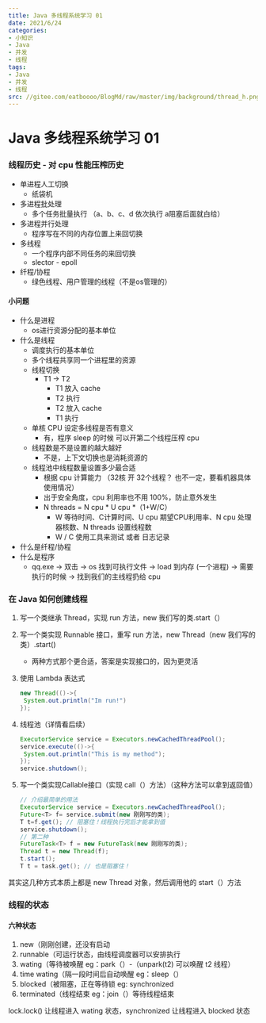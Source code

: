 ```yaml
---
title: Java 多线程系统学习 01
date: 2021/6/24
categories:
- 小知识
- Java
- 并发
- 线程
tags:
- Java
- 并发
- 线程
src: //gitee.com/eatboooo/BlogMd/raw/master/img/background/thread_h.png
---
```

# Java 多线程系统学习 01

### 线程历史 - 对 cpu 性能压榨历史

- 单进程人工切换
  - 纸袋机
- 多进程批处理
  - 多个任务批量执行 （a、b、c、d 依次执行 a阻塞后面就白给）
- 多进程并行处理
  - 程序写在不同的内存位置上来回切换
- 多线程 
  - 一个程序内部不同任务的来回切换
  - slector - epoll
- 纤程/协程
  - 绿色线程、用户管理的线程（不是os管理的）

#### 小问题

- 什么是进程
  - os进行资源分配的基本单位
- 什么是线程
  - 调度执行的基本单位
  - 多个线程共享同一个进程里的资源
  - 线程切换
    - T1 -> T2
      - T1 放入 cache
      - T2 执行
      - T2 放入 cache
      - T1 执行
  - 单核 CPU 设定多线程是否有意义
    - 有，程序 sleep 的时候 可以开第二个线程压榨 cpu
  - 线程数是不是设置的越大越好
    - 不是，上下文切换也是消耗资源的
  - 线程池中线程数量设置多少最合适
    - 根据 cpu 计算能力 （32核 开 32个线程？ 也不一定，要看机器具体使用情况）
    - 出于安全角度，cpu 利用率也不用 100%，防止意外发生
    - N threads = N cpu * U cpu *（1+W/C）
      - W 等待时间、C计算时间、U cpu 期望CPU利用率、N cpu 处理器核数、N threads 设置线程数
      - W / C 使用工具来测试 或者 日志记录
- 什么是纤程/协程
- 什么是程序
  - qq.exe -> 双击 -> os 找到可执行文件 -> load 到内存 (一个进程)  -> 需要执行的时候 -> 找到我们的主线程扔给 cpu

### 在 Java 如何创建线程

1. 写一个类继承 Thread，实现 run 方法，new 我们写的类.start（）

2. 写一个类实现 Runnable 接口，重写 run 方法，new Thread（new 我们写的类）.start()

   - 两种方式那个更合适，答案是实现接口的，因为更灵活

3. 使用 Lambda 表达式

   ```java
   new Thread(()->{
   	System.out.println("Im run!")
   });
   ```

4. 线程池（详情看后续）

   ```java
   ExecutorService service = Executors.newCachedThreadPool();
   service.execute(()->{
   	System.out.println("This is my method");
   });
   service.shutdown();
   ```

5. 写一个类实现Callable<T>接口（实现 call（）方法）（这种方法可以拿到返回值）

   ```java
   // 介绍最简单的用法
   ExecutorService service = Executors.newCachedThreadPool();
   Future<T> f= service.submit(new 刚刚写的类);
   T t=f.get(); // 阻塞住！线程执行完后才能拿到值
   service.shutdown();
   // 第二种
   FutureTask<T> f = new FutureTask(new 刚刚写的类);
   Thread t = new Thread(f);
   t.start();
   T t = task.get(); // 也是阻塞住！
   ```

其实这几种方式本质上都是 new Thread 对象，然后调用他的 start（）方法

### 线程的状态

#### 六种状态

1. new（刚刚创建，还没有启动
2. runnable（可运行状态，由线程调度器可以安排执行
3. wating（等待被唤醒  eg：park（）-（unpark(t2) 可以唤醒 t2 线程）
4. time wating（隔一段时间后自动唤醒  eg：sleep（）
5. blocked（被阻塞，正在等待锁  eg: synchronized
6. terminated（线程结束  eg：join（）等待线程结束

lock.lock()  让线程进入 wating 状态，synchronized 让线程进入 blocked 状态

